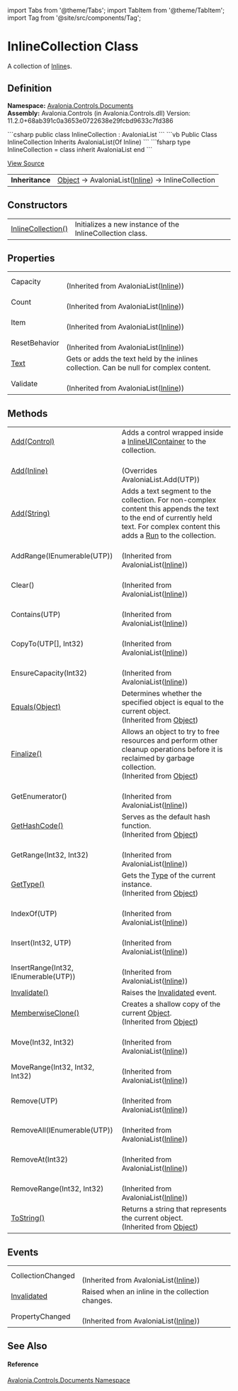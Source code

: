 import Tabs from '@theme/Tabs'; 
import TabItem from '@theme/TabItem'; 
import Tag from '@site/src/components/Tag'; 

# InlineCollection Class


A collection of <a href="T_Avalonia_Controls_Documents_Inline">Inline</a>s.



## Definition
**Namespace:** <a href="N_Avalonia_Controls_Documents">Avalonia.Controls.Documents</a>  
**Assembly:** Avalonia.Controls (in Avalonia.Controls.dll) Version: 11.2.0+68ab391c0a3653e0722638e29fcbd9633c7fd386

<Tabs groupId="api-code-preview">
<TabItem value="csharp" label="C#">
```csharp
public class InlineCollection : AvaloniaList<Inline>
```
</TabItem>
<TabItem value="vb" label="VB">
```vb
Public Class InlineCollection
	Inherits AvaloniaList(Of Inline)
```
</TabItem>
<TabItem value="fsharp" label="F#">
```fsharp
type InlineCollection = 
    class
        inherit AvaloniaList<Inline>
    end
```
</TabItem>
</Tabs>



<a href="https://github.com/AvaloniaUI/Avalonia/tree/master/srcAvalonia.Controls/Documents/InlineCollection.cs" title="View the source code">View Source</a>

<table>
<tr><td><strong>Inheritance</strong></td><td><a href="https://learn.microsoft.com/dotnet/api/system.object" target="_blank" rel="noopener noreferrer">Object</a>  →  AvaloniaList(<a href="T_Avalonia_Controls_Documents_Inline">Inline</a>)  →  InlineCollection</td></tr>
</table>



## Constructors
<table>
<tr>
<td><a href="M_Avalonia_Controls_Documents_InlineCollection__ctor">InlineCollection()</a></td>
<td>Initializes a new instance of the InlineCollection class.</td>
</tr>
</table>

## Properties
<table>
<tr>
<td>Capacity</td>
<td><br />(Inherited from AvaloniaList(<a href="T_Avalonia_Controls_Documents_Inline">Inline</a>))</td>
</tr>
<tr>
<td>Count</td>
<td><br />(Inherited from AvaloniaList(<a href="T_Avalonia_Controls_Documents_Inline">Inline</a>))</td>
</tr>
<tr>
<td>Item</td>
<td><br />(Inherited from AvaloniaList(<a href="T_Avalonia_Controls_Documents_Inline">Inline</a>))</td>
</tr>
<tr>
<td>ResetBehavior</td>
<td><br />(Inherited from AvaloniaList(<a href="T_Avalonia_Controls_Documents_Inline">Inline</a>))</td>
</tr>
<tr>
<td><a href="P_Avalonia_Controls_Documents_InlineCollection_Text">Text</a></td>
<td>Gets or adds the text held by the inlines collection. Can be null for complex content.</td>
</tr>
<tr>
<td>Validate</td>
<td><br />(Inherited from AvaloniaList(<a href="T_Avalonia_Controls_Documents_Inline">Inline</a>))</td>
</tr>
</table>

## Methods
<table>
<tr>
<td><a href="M_Avalonia_Controls_Documents_InlineCollection_Add">Add(Control)</a></td>
<td>Adds a control wrapped inside a <a href="T_Avalonia_Controls_Documents_InlineUIContainer">InlineUIContainer</a> to the collection.</td>
</tr>
<tr>
<td><a href="M_Avalonia_Controls_Documents_InlineCollection_Add_1">Add(Inline)</a></td>
<td><br />(Overrides AvaloniaList.Add(UTP))</td>
</tr>
<tr>
<td><a href="M_Avalonia_Controls_Documents_InlineCollection_Add_2">Add(String)</a></td>
<td>Adds a text segment to the collection. For non-complex content this appends the text to the end of currently held text. For complex content this adds a <a href="T_Avalonia_Controls_Documents_Run">Run</a> to the collection.</td>
</tr>
<tr>
<td>AddRange(IEnumerable(UTP))</td>
<td><br />(Inherited from AvaloniaList(<a href="T_Avalonia_Controls_Documents_Inline">Inline</a>))</td>
</tr>
<tr>
<td>Clear()</td>
<td><br />(Inherited from AvaloniaList(<a href="T_Avalonia_Controls_Documents_Inline">Inline</a>))</td>
</tr>
<tr>
<td>Contains(UTP)</td>
<td><br />(Inherited from AvaloniaList(<a href="T_Avalonia_Controls_Documents_Inline">Inline</a>))</td>
</tr>
<tr>
<td>CopyTo(UTP[], Int32)</td>
<td><br />(Inherited from AvaloniaList(<a href="T_Avalonia_Controls_Documents_Inline">Inline</a>))</td>
</tr>
<tr>
<td>EnsureCapacity(Int32)</td>
<td><br />(Inherited from AvaloniaList(<a href="T_Avalonia_Controls_Documents_Inline">Inline</a>))</td>
</tr>
<tr>
<td><a href="https://learn.microsoft.com/dotnet/api/system.object.equals#system-object-equals(system-object)" target="_blank" rel="noopener noreferrer">Equals(Object)</a></td>
<td>Determines whether the specified object is equal to the current object.<br />(Inherited from <a href="https://learn.microsoft.com/dotnet/api/system.object" target="_blank" rel="noopener noreferrer">Object</a>)</td>
</tr>
<tr>
<td><a href="https://learn.microsoft.com/dotnet/api/system.object.finalize" target="_blank" rel="noopener noreferrer">Finalize()</a></td>
<td>Allows an object to try to free resources and perform other cleanup operations before it is reclaimed by garbage collection.<br />(Inherited from <a href="https://learn.microsoft.com/dotnet/api/system.object" target="_blank" rel="noopener noreferrer">Object</a>)</td>
</tr>
<tr>
<td>GetEnumerator()</td>
<td><br />(Inherited from AvaloniaList(<a href="T_Avalonia_Controls_Documents_Inline">Inline</a>))</td>
</tr>
<tr>
<td><a href="https://learn.microsoft.com/dotnet/api/system.object.gethashcode" target="_blank" rel="noopener noreferrer">GetHashCode()</a></td>
<td>Serves as the default hash function.<br />(Inherited from <a href="https://learn.microsoft.com/dotnet/api/system.object" target="_blank" rel="noopener noreferrer">Object</a>)</td>
</tr>
<tr>
<td>GetRange(Int32, Int32)</td>
<td><br />(Inherited from AvaloniaList(<a href="T_Avalonia_Controls_Documents_Inline">Inline</a>))</td>
</tr>
<tr>
<td><a href="https://learn.microsoft.com/dotnet/api/system.object.gettype" target="_blank" rel="noopener noreferrer">GetType()</a></td>
<td>Gets the <a href="https://learn.microsoft.com/dotnet/api/system.type" target="_blank" rel="noopener noreferrer">Type</a> of the current instance.<br />(Inherited from <a href="https://learn.microsoft.com/dotnet/api/system.object" target="_blank" rel="noopener noreferrer">Object</a>)</td>
</tr>
<tr>
<td>IndexOf(UTP)</td>
<td><br />(Inherited from AvaloniaList(<a href="T_Avalonia_Controls_Documents_Inline">Inline</a>))</td>
</tr>
<tr>
<td>Insert(Int32, UTP)</td>
<td><br />(Inherited from AvaloniaList(<a href="T_Avalonia_Controls_Documents_Inline">Inline</a>))</td>
</tr>
<tr>
<td>InsertRange(Int32, IEnumerable(UTP))</td>
<td><br />(Inherited from AvaloniaList(<a href="T_Avalonia_Controls_Documents_Inline">Inline</a>))</td>
</tr>
<tr>
<td><a href="M_Avalonia_Controls_Documents_InlineCollection_Invalidate">Invalidate()</a></td>
<td>Raises the <a href="E_Avalonia_Controls_Documents_InlineCollection_Invalidated">Invalidated</a> event.</td>
</tr>
<tr>
<td><a href="https://learn.microsoft.com/dotnet/api/system.object.memberwiseclone" target="_blank" rel="noopener noreferrer">MemberwiseClone()</a></td>
<td>Creates a shallow copy of the current <a href="https://learn.microsoft.com/dotnet/api/system.object" target="_blank" rel="noopener noreferrer">Object</a>.<br />(Inherited from <a href="https://learn.microsoft.com/dotnet/api/system.object" target="_blank" rel="noopener noreferrer">Object</a>)</td>
</tr>
<tr>
<td>Move(Int32, Int32)</td>
<td><br />(Inherited from AvaloniaList(<a href="T_Avalonia_Controls_Documents_Inline">Inline</a>))</td>
</tr>
<tr>
<td>MoveRange(Int32, Int32, Int32)</td>
<td><br />(Inherited from AvaloniaList(<a href="T_Avalonia_Controls_Documents_Inline">Inline</a>))</td>
</tr>
<tr>
<td>Remove(UTP)</td>
<td><br />(Inherited from AvaloniaList(<a href="T_Avalonia_Controls_Documents_Inline">Inline</a>))</td>
</tr>
<tr>
<td>RemoveAll(IEnumerable(UTP))</td>
<td><br />(Inherited from AvaloniaList(<a href="T_Avalonia_Controls_Documents_Inline">Inline</a>))</td>
</tr>
<tr>
<td>RemoveAt(Int32)</td>
<td><br />(Inherited from AvaloniaList(<a href="T_Avalonia_Controls_Documents_Inline">Inline</a>))</td>
</tr>
<tr>
<td>RemoveRange(Int32, Int32)</td>
<td><br />(Inherited from AvaloniaList(<a href="T_Avalonia_Controls_Documents_Inline">Inline</a>))</td>
</tr>
<tr>
<td><a href="https://learn.microsoft.com/dotnet/api/system.object.tostring" target="_blank" rel="noopener noreferrer">ToString()</a></td>
<td>Returns a string that represents the current object.<br />(Inherited from <a href="https://learn.microsoft.com/dotnet/api/system.object" target="_blank" rel="noopener noreferrer">Object</a>)</td>
</tr>
</table>

## Events
<table>
<tr>
<td>CollectionChanged</td>
<td><br />(Inherited from AvaloniaList(<a href="T_Avalonia_Controls_Documents_Inline">Inline</a>))</td>
</tr>
<tr>
<td><a href="E_Avalonia_Controls_Documents_InlineCollection_Invalidated">Invalidated</a></td>
<td>Raised when an inline in the collection changes.</td>
</tr>
<tr>
<td>PropertyChanged</td>
<td><br />(Inherited from AvaloniaList(<a href="T_Avalonia_Controls_Documents_Inline">Inline</a>))</td>
</tr>
</table>

## See Also


#### Reference
<a href="N_Avalonia_Controls_Documents">Avalonia.Controls.Documents Namespace</a>  

